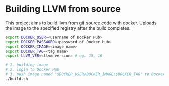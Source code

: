 # Building LLVM from source

This project aims to build llvm from git source code with docker.
Uploads the image to the specified registry after the build completes.

```bash
export DOCKER_USER=<username of Docker Hub>
export DOCKER_PASSWORD=<password of Docker Hub>
export DOCKER_IMAGE=<image name>
export DOCKER_TAG=<tag name>
export LLVM_VER=<llvm version> # eg. 15, 16

# 1. building image
# 2. login to Docker Hub
# 3. push image named "$DOCKER_USER/DOCKER_IMAGE:$DOCKER_TAG" to Docker Hub
./build.sh
```